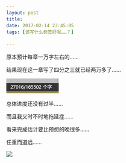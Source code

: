 ```yaml
---
layout: post
title: 
date: 2017-02-14 23:45:05
tags: [该写什么标签好呢……？]

---
```

原本预计每章一万字左右的……

结果现在这一章写了四分之三就已经两万多了……

![图片](images/_Lofter/emhSNkVpRmJBejl6MDVtQ29PSFF6SUxHa3BkMm9NN0szNmh1N3NscGlHNWZvcUVIY2srd3FRPT0.png?=imageView&thumbnail=500x0&quality=96&stripmeta=0&type=jpg%7Cwatermark&type=2)  

总体进度还没有过半……

而且我又时不时地拖延症……

看来完成估计要比预想的晚很多……

任重而道远……

![](http://imglf0.nosdn.127.net/img/emhSNkVpRmJBejl6MDVtQ29PSFF6QzFlSzVVV1NLM3pYNjhxV09EQ3l0NkxxdWtuZmdmdktBPT0.png?=imageView&thumbnail=500x0&quality=96&stripmeta=0&type=jpg%7Cwatermark&type=2)